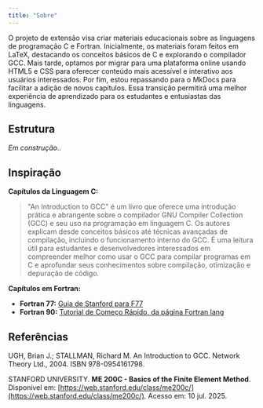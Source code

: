 ```yaml
---
title: "Sobre"
---
```


O projeto de extensão visa criar materiais educacionais sobre as linguagens de
programação C e Fortran. Inicialmente, os materiais foram feitos em LaTeX,
destacando os conceitos básicos de C e explorando o compilador GCC. Mais tarde,
optamos por migrar para uma plataforma online usando HTML5 e CSS para oferecer
conteúdo mais acessível e interativo aos usuários interessados. Por fim, estou
repassando para o MkDocs para facilitar a adição de novos capítulos. Essa transição
permitirá uma melhor experiência de aprendizado para os estudantes e
entusiastas das linguagens.

## Estrutura

*Em construção..*

## Inspiração

**Capítulos da Linguagem C:**

> "An Introduction to GCC" é um livro que oferece uma introdução prática e abrangente sobre o compilador GNU Compiler Collection (GCC) e seu uso na programação em linguagem C. Os autores explicam desde conceitos básicos até técnicas avançadas de compilação, incluindo o funcionamento interno do GCC. É uma leitura útil para estudantes e desenvolvedores interessados em compreender melhor como usar o GCC para compilar programas em C e aprofundar seus conhecimentos sobre compilação, otimização e depuração de código.

**Capítulos em Fortran:**

- **Fortran 77:** [Guia de Stanford para F77](https://web.stanford.edu/class/me200c/tutorial_77/)
- **Fortran 90:** [Tutorial de Começo Rápido, da página Fortran lang](https://fortran-lang.org/learn/quickstart/)

## Referências

UGH, Brian J.; STALLMAN, Richard M. An Introduction to GCC. Network Theory Ltd., 2004. ISBN 978-0954161798.

STANFORD UNIVERSITY. **ME 200C - Basics of the Finite Element Method**. Disponível em: [https://web.stanford.edu/class/me200c/](https://web.stanford.edu/class/me200c/). Acesso em: 10 jul. 2025.
